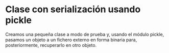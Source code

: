 # Clase con serialización usando pickle
Creamos una pequeña clase a modo de prueba y, usando el módulo pickle, pasamos un objeto a un fichero externo en forma binaria para, posteriormente, recuperarlo en otro objeto.
